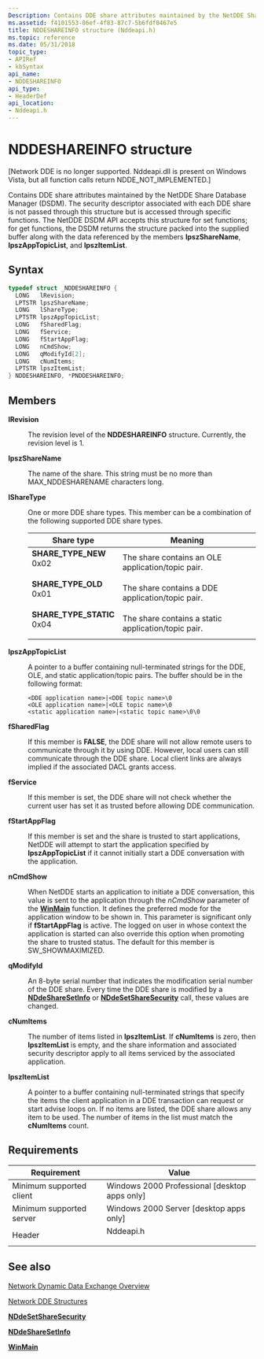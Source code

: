 ```yaml
---
Description: Contains DDE share attributes maintained by the NetDDE Share Database Manager (DSDM).
ms.assetid: f4101553-06ef-4f83-87c7-5b6fdf0467e5
title: NDDESHAREINFO structure (Nddeapi.h)
ms.topic: reference
ms.date: 05/31/2018
topic_type: 
- APIRef
- kbSyntax
api_name: 
- NDDESHAREINFO
api_type: 
- HeaderDef
api_location: 
- Nddeapi.h
---
```


# NDDESHAREINFO structure

\[Network DDE is no longer supported. Nddeapi.dll is present on Windows Vista, but all function calls return NDDE\_NOT\_IMPLEMENTED.\]

Contains DDE share attributes maintained by the NetDDE Share Database Manager (DSDM). The security descriptor associated with each DDE share is not passed through this structure but is accessed through specific functions. The NetDDE DSDM API accepts this structure for set functions; for get functions, the DSDM returns the structure packed into the supplied buffer along with the data referenced by the members **lpszShareName**, **lpszAppTopicList**, and **lpszItemList**.

## Syntax


```C++
typedef struct _NDDESHAREINFO {
  LONG   lRevision;
  LPTSTR lpszShareName;
  LONG   lShareType;
  LPTSTR lpszAppTopicList;
  LONG   fSharedFlag;
  LONG   fService;
  LONG   fStartAppFlag;
  LONG   nCmdShow;
  LONG   qModifyId[2];
  LONG   cNumItems;
  LPTSTR lpszItemList;
} NDDESHAREINFO, *PNDDESHAREINFO;
```



## Members

<dl> <dt>

**lRevision**
</dt> <dd>

The revision level of the **NDDESHAREINFO** structure. Currently, the revision level is 1.

</dd> <dt>

**lpszShareName**
</dt> <dd>

The name of the share. This string must be no more than MAX\_NDDESHARENAME characters long.

</dd> <dt>

**lShareType**
</dt> <dd>

One or more DDE share types. This member can be a combination of the following supported DDE share types.



| Share type                                                                                                                                                                                                                           | Meaning                                                        |
|--------------------------------------------------------------------------------------------------------------------------------------------------------------------------------------------------------------------------------------|----------------------------------------------------------------|
| <span id="SHARE_TYPE_NEW"></span><span id="share_type_new"></span><dl> <dt>**SHARE\_TYPE\_NEW**</dt> <dt>0x02</dt> </dl>          | The share contains an OLE application/topic pair.<br/>   |
| <span id="SHARE_TYPE_OLD"></span><span id="share_type_old"></span><dl> <dt>**SHARE\_TYPE\_OLD**</dt> <dt>0x01</dt> </dl>          | The share contains a DDE application/topic pair.<br/>    |
| <span id="SHARE_TYPE_STATIC"></span><span id="share_type_static"></span><dl> <dt>**SHARE\_TYPE\_STATIC**</dt> <dt>0x04</dt> </dl> | The share contains a static application/topic pair.<br/> |



 

</dd> <dt>

**lpszAppTopicList**
</dt> <dd>

A pointer to a buffer containing null-terminated strings for the DDE, OLE, and static application/topic pairs. The buffer should be in the following format:

``` syntax
<DDE application name>|<DDE topic name>\0
<OLE application name>|<OLE topic name>\0
<static application name>|<static topic name>\0\0
```

</dd> <dt>

**fSharedFlag**
</dt> <dd>

If this member is **FALSE**, the DDE share will not allow remote users to communicate through it by using DDE. However, local users can still communicate through the DDE share. Local client links are always implied if the associated DACL grants access.

</dd> <dt>

**fService**
</dt> <dd>

If this member is set, the DDE share will not check whether the current user has set it as trusted before allowing DDE communication.

</dd> <dt>

**fStartAppFlag**
</dt> <dd>

If this member is set and the share is trusted to start applications, NetDDE will attempt to start the application specified by **lpszAppTopicList** if it cannot initially start a DDE conversation with the application.

</dd> <dt>

**nCmdShow**
</dt> <dd>

When NetDDE starts an application to initiate a DDE conversation, this value is sent to the application through the *nCmdShow* parameter of the [**WinMain**](/windows/win32/api/winbase/nf-winbase-winmain) function. It defines the preferred mode for the application window to be shown in. This parameter is significant only if **fStartAppFlag** is active. The logged on user in whose context the application is started can also override this option when promoting the share to trusted status. The default for this member is SW\_SHOWMAXIMIZED.

</dd> <dt>

**qModifyId**
</dt> <dd>

An 8-byte serial number that indicates the modification serial number of the DDE share. Every time the DDE share is modified by a [**NDdeShareSetInfo**](nddesharesetinfo.md) or [**NDdeSetShareSecurity**](nddesetsharesecurity.md) call, these values are changed.

</dd> <dt>

**cNumItems**
</dt> <dd>

The number of items listed in **lpszItemList**. If **cNumItems** is zero, then **lpszItemList** is empty, and the share information and associated security descriptor apply to all items serviced by the associated application.

</dd> <dt>

**lpszItemList**
</dt> <dd>

A pointer to a buffer containing null-terminated strings that specify the items the client application in a DDE transaction can request or start advise loops on. If no items are listed, the DDE share allows any item to be used. The number of items in the list must match the **cNumItems** count.

</dd> </dl>

## Requirements



| Requirement | Value |
|-------------------------------------|--------------------------------------------------------------------------------------|
| Minimum supported client<br/> | Windows 2000 Professional \[desktop apps only\]<br/>                           |
| Minimum supported server<br/> | Windows 2000 Server \[desktop apps only\]<br/>                                 |
| Header<br/>                   | <dl> <dt>Nddeapi.h</dt> </dl> |



## See also

<dl> <dt>

[Network Dynamic Data Exchange Overview](network-dynamic-data-exchange.md)
</dt> <dt>

[Network DDE Structures](network-dde-structures.md)
</dt> <dt>

[**NDdeSetShareSecurity**](nddesetsharesecurity.md)
</dt> <dt>

[**NDdeShareSetInfo**](nddesharesetinfo.md)
</dt> <dt>

[**WinMain**](/windows/win32/api/winbase/nf-winbase-winmain)
</dt> </dl>

 

